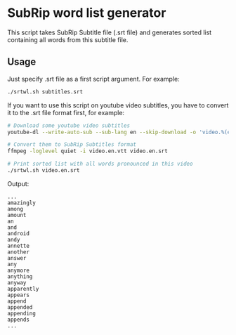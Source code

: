 # SubRip word list generator

This script takes SubRip Subtitle file (.srt file) and generates sorted list
containing all words from this subtitle file.

## Usage

Just specify .srt file as a first script argument. For example:

```bash
./srtwl.sh subtitles.srt
```

If you want to use this script on youtube video subtitles, you have to convert
it to the .srt file format first, for example:

```bash
# Download some youtube video subtitles
youtube-dl --write-auto-sub --sub-lang en --skip-download -o 'video.%(ext)s' https://youtu.be/SzA2YODtgK4

# Convert them to SubRip Subtitles format
ffmpeg -loglevel quiet -i video.en.vtt video.en.srt

# Print sorted list with all words pronounced in this video
./srtwl.sh video.en.srt
```

Output:

```
...
amazingly
among
amount
an
and
android
andy
annette
another
answer
any
anymore
anything
anyway
apparently
appears
append
appended
appending
appends
...
```
